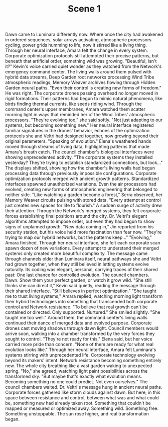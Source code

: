 ﻿---
chapter: 6
scene: 1
chapter_title: "THE CORPORATE AGENDA"
chapter_slug: the-corporate-agenda
title: "Scene 1"
slug: ch06-sc01-the-corporate-agenda
order: 1
prev: ch05-sc06-fractured-alliances
next: ch06-sc02-the-corporate-agenda
word_count: 755
reading_time_min: 4
est_tokens: 982
id: "f8ca7afb-220d-475f-95d0-dd462810ca18"
---

Dawn came to Luminara differently now. Where once the city had awakened in ordered sequences, solar arrays activating, atmospheric processors cycling, power grids humming to life, now it stirred like a living thing. Through her neural interface, Amara felt the change in every system. Corporate optimization protocols still attempted their precise patterns, but beneath that artificial order, something wild was growing.
      "Beautiful, isn't it?" Kevin's voice carried quiet wonder as they watched from the Network's emergency command center. The living walls around them pulsed with hybrid data streams, Deep Garden root networks processing Wind Tribe atmospheric readings, Memory Weaver archives flowing through Hidden Garden neural paths. "Even their control is creating new forms of freedom."
      He was right. The corporate drones passing overhead no longer moved in rigid formations. Their patterns had begun to mimic natural phenomena, like birds finding thermal currents, like seeds riding wind. Through the command center's upper membranes, Amara watched them scatter morning light in ways that reminded her of the Wind Tribes' atmospheric processors.
      "They're evolving too," she said softly. "Not just adapting to our systems, but becoming something new." Her neural interface registered familiar signatures in the drones' behavior, echoes of the optimization protocols she and Veltri had designed together, now growing beyond their original parameters.
      "Speaking of evolution." Elena's weathered hands moved through streams of living data, highlighting patterns that made Amara's breath catch. The council chamber's biological interfaces were showing unprecedented activity. "The corporate systems they installed yesterday? They're trying to establish standardized connections, but look..."
      The displays shifted, showing how the chamber's living walls had begun processing data through previously impossible configurations. Corporate optimization protocols merged with ancient growth patterns. Standardized interfaces spawned unauthorized variations. Even the air processors had evolved, creating new forms of atmospheric engineering that belonged to neither side.
      "Like watching a garden become a forest," Serra observed, her Memory Weaver circuits pulsing with stored data. "Every attempt at control just creates new spaces for life to flourish."
      A sudden surge of activity drew their attention. Through the Network's merged systems, they felt corporate forces establishing final positions around the city. Dr. Veltri's elegant algorithms attempted to impose order, but even they had begun to show signs of unplanned growth.
      "New data coming in," Jin reported from his security station, but his voice held more fascination than fear now. "They're trying to map our hybrid networks, but the patterns keep..."
      "Evolving," Amara finished. Through her neural interface, she felt each corporate scan spawn dozen of new variations. Every attempt to understand their merged systems only created more beautiful complexity.
      The message came through channels older than Luminara itself, neural pathways she and Veltri had grown together, when they still believed in letting systems evolve naturally. Its coding was elegant, personal, carrying traces of their shared past:
      One last chance for controlled evolution. The council chambers. Dawn. Show them your perfect garden, or watch it grow wild.
      "She still thinks she can direct it," Kevin said quietly, reading the message through their shared interface. "Still believes in perfect optimization."
      "She taught me to trust living systems," Amara replied, watching morning light transform their hybrid technologies into something that transcended both corporate control and Network resistance. "To believe that real growth can't be contained or directed. Only supported. Nurtured." She smiled slightly. "She taught me too well."
      Around them, the command center's living walls continued their dance of merged data and evolved purpose. Corporate drones cast moving shadows through dawn light. Council members would arrive soon, walking into a chamber transformed by the very forces they sought to control.
      "They're not ready for this," Elena said, but her voice carried more pride than concern. "None of them are ready for what real evolution looks like."
      Through her neural interface, Amara felt Luminara's systems stirring with unprecedented life. Corporate technology evolving beyond its makers' intent. Network resistance becoming something entirely new. The whole city breathing like a vast garden waking to unexpected spring.
      "No," she agreed, watching light paint possibilities across the transformed sky. "But maybe that's exactly what evolution means. Becoming something no one could predict. Not even ourselves."
      The council chambers waited. Dr. Veltri's message hung in ancient neural paths. Corporate forces gathered like storm clouds against dawn.
      But here, in this space between resistance and control, between what was and what could be, something new had already taken root. Something that couldn't be mapped or measured or optimized away.
      Something wild.
      Something free.
      Something unstoppable.
      The sun rose higher, and real transformation began.
